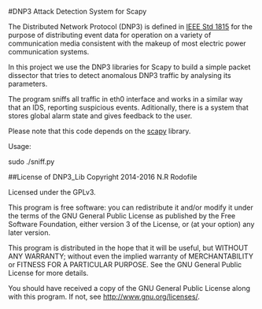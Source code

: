 #DNP3 Attack Detection System for Scapy

The Distributed Network Protocol (DNP3) is defined in [IEEE Std 1815](https://standards.ieee.org/findstds/standard/1815-2012.html) for the purpose of distributing event data for operation on a variety of communication media consistent with the makeup of most electric power communication systems.

In this project we use the DNP3 libraries for Scapy to build a simple packet dissector that tries to detect anomalous DNP3 traffic by analysing its parameters. 

The program sniffs all traffic in eth0 interface and works in a similar way that an IDS, reporting suspicious events. Aditionally, there is a system that stores global alarm state and gives feedback to the user.

Please note that this code depends on the [scapy](http://www.secdev.org/projects/scapy/doc/index.html) library.

Usage:

sudo ./sniff.py 

##License of DNP3_Lib
Copyright 2014-2016 N.R Rodofile

Licensed under the GPLv3.

This program is free software: you can redistribute it and/or modify it under the terms of the GNU General Public License as published by the Free Software Foundation, either version 3 of the License, or (at your option) any later version.

This program is distributed in the hope that it will be useful, but WITHOUT ANY WARRANTY; without even the implied warranty of MERCHANTABILITY or FITNESS FOR A PARTICULAR PURPOSE. See the GNU General Public License for more details.

You should have received a copy of the GNU General Public License along with this program. If not, see http://www.gnu.org/licenses/.

